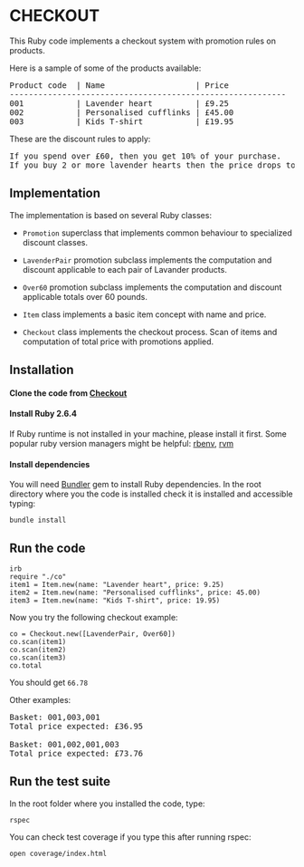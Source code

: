# CHECKOUT
This Ruby code implements a checkout system with promotion rules on products.

Here is a sample of some of the products available: 
<pre>
Product code  | Name                   | Price
----------------------------------------------------------
001           | Lavender heart         | £9.25
002           | Personalised cufflinks | £45.00
003           | Kids T-shirt           | £19.95
</pre>

These are the discount rules to apply:
<pre>
If you spend over £60, then you get 10% of your purchase.
If you buy 2 or more lavender hearts then the price drops to £8.50.
</pre>

## Implementation
The implementation is based on several Ruby classes:
- `Promotion` superclass that implements common behaviour to specialized discount classes.

- `LavenderPair` promotion subclass implements the computation and discount applicable to each pair of Lavander products.

- `Over60` promotion subclass implements the computation and discount applicable totals over 60 pounds.

- `Item` class implements a basic item concept with name and price.

- `Checkout` class implements the checkout process. Scan of items and computation of total price with promotions applied.

## Installation

#### Clone the code from [Checkout](https://github.com/ltello/checkout)

#### Install Ruby 2.6.4

If Ruby runtime is not installed in your machine, please install it first.
Some popular ruby version managers might be helpful: [rbenv](https://github.com/rbenv/rbenv), [rvm](https://rvm.io/)

#### Install  dependencies

You will need [Bundler](https://github.com/bundler/bundler) gem to install Ruby dependencies.
In the root directory where you the code is installed check it is installed and accessible typing: 
```shell
bundle install
```

## Run the code

```shell
irb
require "./co" 
item1 = Item.new(name: "Lavender heart", price: 9.25)
item2 = Item.new(name: "Personalised cufflinks", price: 45.00)
item3 = Item.new(name: "Kids T-shirt", price: 19.95)
```           

Now you try the following checkout example:
```shell  
co = Checkout.new([LavenderPair, Over60])
co.scan(item1)
co.scan(item2)
co.scan(item3)
co.total
```           
You should get `66.78`

Other examples: 
<pre>
Basket: 001,003,001
Total price expected: £36.95

Basket: 001,002,001,003
Total price expected: £73.76
</pre>
## Run the test suite

In the root folder where you installed the code, type: 
```shell
rspec
```

You can check test coverage if you type this after running rspec:
 ```shell
 open coverage/index.html
 ```
